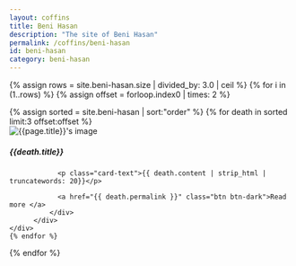 ```yaml
---
layout: coffins
title: Beni Hasan
description: "The site of Beni Hasan"
permalink: /coffins/beni-hasan
id: beni-hasan
category: beni-hasan
---
```

{% assign rows = site.beni-hasan.size | divided_by: 3.0 | ceil %}
{% for i in (1..rows) %}
  {% assign offset = forloop.index0 | times: 2 %}
  <div class="row">
  {% assign sorted = site.beni-hasan | sort:"order" %}
  {% for death in sorted limit:3 offset:offset %}
     <div class="col-md-4 mt-3">
          <div class="card h-100">
              <div class="card-body">
              <img class="align-self-center mr-3 rounded-circle float-right thumb-post" src="{{death.image}}"
                             alt="{{page.title}}'s image">
                <h5 class="card-title">{{death.title}} </h5>

                <p class="card-text">{{ death.content | strip_html | truncatewords: 20}}</p>

                <a href="{{ death.permalink }}" class="btn btn-dark">Read more </a>
              </div>
          </div>
    </div>
    {% endfor %}
  </div>
{% endfor %}
